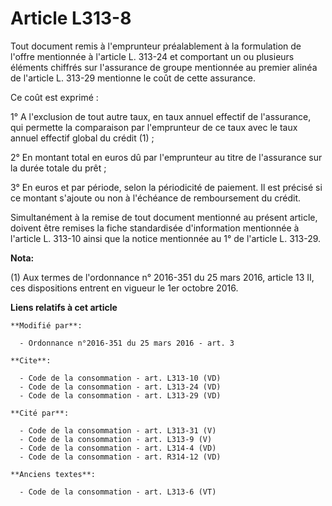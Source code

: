 # Article L313-8

Tout document remis à l'emprunteur préalablement à la formulation de l'offre mentionnée à l'article L. 313-24 et comportant
un ou plusieurs éléments chiffrés sur l'assurance de groupe mentionnée au premier alinéa de l'article L. 313-29 mentionne le
coût de cette assurance. 

Ce coût est exprimé : 

1° A l'exclusion de tout autre taux, en taux annuel effectif de l'assurance, qui permette la comparaison par l'emprunteur de
ce taux avec le taux annuel effectif global du crédit (1) ; 

2° En montant total en euros dû par l'emprunteur au titre de l'assurance sur la durée totale du prêt ; 

3° En euros et par période, selon la périodicité de paiement. Il est précisé si ce montant s'ajoute ou non à l'échéance de
remboursement du crédit. 

Simultanément à la remise de tout document mentionné au présent article, doivent être remises la fiche standardisée
d'information mentionnée à l'article L. 313-10 ainsi que la notice mentionnée au 1° de l'article L. 313-29.

**Nota:**

(1) Aux termes de l'ordonnance n° 2016-351 du 25 mars 2016, article  13 II, ces dispositions entrent en vigueur le 1er
octobre 2016.

**Liens relatifs à cet article**

	**Modifié par**:

	  - Ordonnance n°2016-351 du 25 mars 2016 - art. 3

	**Cite**:

	  - Code de la consommation - art. L313-10 (VD)
	  - Code de la consommation - art. L313-24 (VD)
	  - Code de la consommation - art. L313-29 (VD)

	**Cité par**:

	  - Code de la consommation - art. L313-31 (V)
	  - Code de la consommation - art. L313-9 (V)
	  - Code de la consommation - art. L314-4 (VD)
	  - Code de la consommation - art. R314-12 (VD)

	**Anciens textes**:

	  - Code de la consommation - art. L313-6 (VT)
